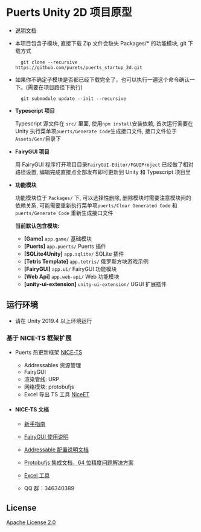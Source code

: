 # Puerts Unity 2D 项目原型

- [说明文档](https://purets.github.io/puerts_startup_2d/)
        

- 本项目包含子模块, 直接下载 Zip 文件会缺失 Packages/* 的功能模块, git 下载方式

        git clone --recursive https://github.com/purets/puerts_startup_2d.git
    
- 如果你不确定子模块是否都已经下载完全了，也可以执行一遍这个命令确认一下。(需要在项目路径下执行)

        git submodule update --init --recursive
    
- **Typescript 项目**

  Typescript 源文件在 `src/` 里面, 使用`npm install`安装依赖, 首次运行需要在 Unity 执行菜单项`puerts/Generate Code`生成接口文件, 接口文件位于`Assets/Gen/`目录下

- **FairyGUI 项目** 

  用 FairyGUI 程序打开项目目录`FairyGUI-Editor/FGUIProject` 已经做了相对路径设置, 编辑完成直接点全部发布即可更新到 Unity 和 Typescript 项目里
  
- **功能模块**

  功能模块位于 `Packages/` 下, 可以选择性删除, 删除模块时需要注意模块间的依赖关系, 可能需要重新执行菜单项`puerts/Clear Generated Code` 和 `puerts/Generate Code` 重新生成接口文件
  
  **当前默认包含模块:**
  
  * **[Game]** `app.game/` 基础模块
  * **[Puerts]** `app.puerts/` Puerts 插件
  * **[SQLite4Unity]** `app.sqlite/` SQLite 插件
  * **[Tetris Template]** `app.tetris/` 俄罗斯方块游戏示例
  * **[FairyGUI]** `app.ui/` FairyGUI 功能模块
  * **[Web Api]** `app.web-api/` Web 功能模块
  * **[unity-ui-extension]** `unity-ui-extension/` UGUI 扩展插件


## 运行环境

- 请在 Unity 2019.4 以上环境运行



   
### 基于 NICE-TS 框架扩展

- Puerts 热更新框架 [NICE-TS](https://github.com/Justin-sky/Nice-TS)

  * Addressables 资源管理
  * FairyGUI
  * 渲染管线: URP
  * 网络模块: protobufjs
  * Excel 导出 TS 工具 [NiceET](https://github.com/Justin-sky/Nice-ET/tree/master/Tools/ExcelExporter)

- #### NICE-TS 文档

  - [新手指南](https://zhuanlan.zhihu.com/p/206578729)

  - [FairyGUI 使用说明](https://zhuanlan.zhihu.com/p/213926253)

  - [Addressable 配置说明文档](https://zhuanlan.zhihu.com/p/184846532)

  - [Protobufjs 集成文档，64 位精度问题解决方案](https://zhuanlan.zhihu.com/p/205342984)

  - [Excel 工具](https://zhuanlan.zhihu.com/p/216183764)

  - QQ 群：346340389



## License

[Apache License 2.0](LICENSE)
